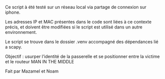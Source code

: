 Ce script à été testé sur un réseau local via partage de connexion sur iphone.

Les adresses IP et MAC présentes dans le code sont liées à ce contexte précis, et doivent être modifiées si le script est utilisé dans un autre environnement.

Le script se trouve dans le dossier .venv accompagné des dépendances lié a scapy.

Objectif : usurper l’identité de la passerelle et se positionner entre la victime et le routeur MAN IN THE MIDDLE

Fait par Mazamel et Noam